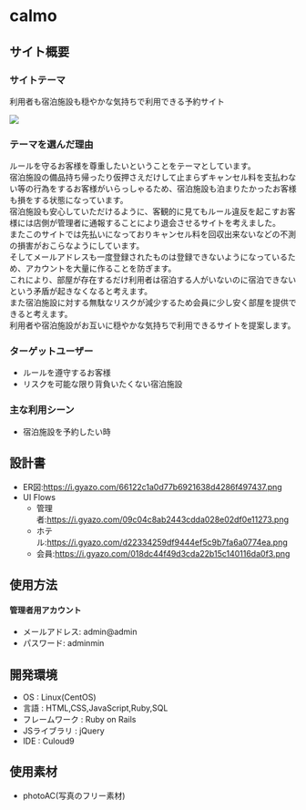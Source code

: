 # calmo

## サイト概要
### サイトテーマ
利用者も宿泊施設も穏やかな気持ちで利用できる予約サイト

![](https://i.gyazo.com/027df1c8d6cfb07ff6d073241b329430.jpg)

### テーマを選んだ理由
ルールを守るお客様を尊重したいということをテーマとしています。<br>
宿泊施設の備品持ち帰ったり仮押さえだけして止まらずキャンセル料を支払わない等の行為をするお客様がいらっしゃるため、宿泊施設も泊まりたかったお客様も損をする状態になっています。<br>
宿泊施設も安心していただけるように、客観的に見てもルール違反を起こすお客様には店側が管理者に通報することにより退会させるサイトを考えました。<br>
またこのサイトでは先払いになっておりキャンセル料を回収出来ないなどの不測の損害がおこらなようにしています。<br>
そしてメールアドレスも一度登録されたものは登録できないようになっているため、アカウントを大量に作ることを防ぎます。<br>
これにより、部屋が存在するだけ利用者は宿泊する人がいないのに宿泊できないという矛盾が起きなくなると考えます。<br>
また宿泊施設に対する無駄なリスクが減少するため会員に少し安く部屋を提供できると考えます。<br>
利用者や宿泊施設がお互いに穏やかな気持ちで利用できるサイトを提案します。

### ターゲットユーザー
* ルールを遵守するお客様
* リスクを可能な限り背負いたくない宿泊施設

### 主な利用シーン
* 宿泊施設を予約したい時

## 設計書
* ER図:https://i.gyazo.com/66122c1a0d77b6921638d4286f497437.png
* UI Flows
  * 管理者:https://i.gyazo.com/09c04c8ab2443cdda028e02df0e11273.png
  * ホテル:https://i.gyazo.com/d22334259df9444ef5c9b7fa6a0774ea.png
  * 会員:https://i.gyazo.com/018dc44f49d3cda22b15c140116da0f3.png

## 使用方法
#### 管理者用アカウント
* メールアドレス: admin@admin
* パスワード: adminmin

## 開発環境
* OS : Linux(CentOS)
* 言語 : HTML,CSS,JavaScript,Ruby,SQL
* フレームワーク : Ruby on Rails
* JSライブラリ : jQuery
* IDE : Culoud9

## 使用素材
* photoAC(写真のフリー素材)

